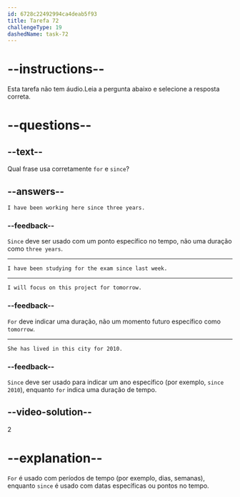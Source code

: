 ```yaml
---
id: 6728c22492994ca4deab5f93
title: Tarefa 72
challengeType: 19
dashedName: task-72
---
```


# --instructions--

Esta tarefa não tem áudio.Leia a pergunta abaixo e selecione a resposta correta.

# --questions--

## --text--

Qual frase usa corretamente `for` e `since`?

## --answers--

`I have been working here since three years.`

### --feedback--

`Since` deve ser usado com um ponto específico no tempo, não uma duração como `three years`.

---

`I have been studying for the exam since last week.`

---

`I will focus on this project for tomorrow.`

### --feedback--

`For` deve indicar uma duração, não um momento futuro específico como `tomorrow`.

---

`She has lived in this city for 2010.`

### --feedback--

`Since` deve ser usado para indicar um ano específico (por exemplo, `since 2010`), enquanto `for` indica uma duração de tempo.

## --video-solution--

2

# --explanation--

`For` é usado com períodos de tempo (por exemplo, dias, semanas), enquanto `since` é usado com datas específicas ou pontos no tempo.
